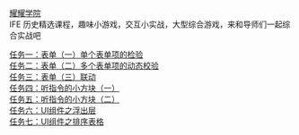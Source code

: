 [耀耀学院](http://ife.baidu.com/college/detail/id/11)<br>
IFE 历史精选课程，趣味小游戏，交互小实战，大型综合游戏，来和导师们一起综合实战吧<br>

[任务一：表单（一）单个表单项的检验](https://poetliu.github.io/IFE/YaoYao/Task01)<br>
[任务二：表单（二）多个表单项的动态校验](https://poetliu.github.io/IFE/YaoYao/Task02)<br>
[任务三：表单（三）联动](https://poetliu.github.io/IFE/YaoYao/Task03)<br>
[任务四：听指令的小方块（一）](https://poetliu.github.io/IFE/YaoYao/Task04)<br>
[任务五：听指令的小方块（二）](https://poetliu.github.io/IFE/YaoYao/Task05)<br>
[任务六：UI组件之浮出层](https://poetliu.github.io/IFE/YaoYao/Task06)<br>
[任务七：UI组件之排序表格](https://poetliu.github.io/IFE/YaoYao/Task07)<br>
